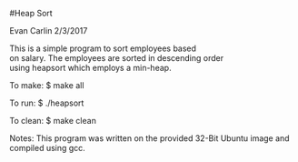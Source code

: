 #Heap Sort

Evan Carlin
2/3/2017

This is a simple program to sort employees based  
on salary. The employees are sorted in descending order  
using heapsort which employs a min-heap.

To make:
$ make all

To run:
$ ./heapsort

To clean:
$ make clean


Notes:
This program was written on the provided 32-Bit Ubuntu image and
compiled using gcc.